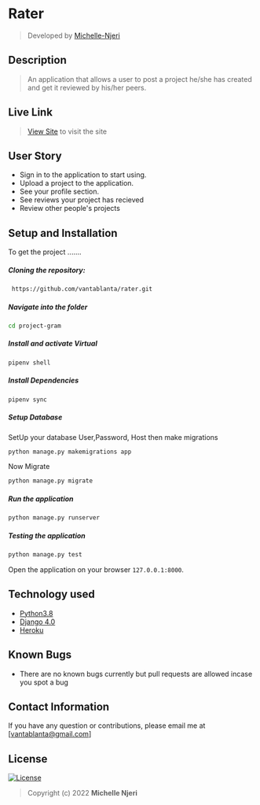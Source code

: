 # Rater
>Developed by [Michelle-Njeri](https://github.com/vantablanta)  
  
## Description  
>An application that allows a user to post a project he/she has created and get it reviewed by his/her peers.

##  Live Link  
>[View Site](https://rater-mn.herokuapp.com)  to visit the site
  

## User Story  
  
* Sign in to the application to start using.
* Upload a project to the application.
* See your profile section.
* See reviews your project has recieved 
* Review other people's projects
    
## Setup and Installation  
To get the project .......  
  
##### Cloning the repository:  
```bash 
 https://github.com/vantablanta/rater.git
```
##### Navigate into the folder
 ```bash 
cd project-gram
```
##### Install and activate Virtual  
 ```bash 
pipenv shell 
```  
##### Install Dependencies  
 ```bash 
 pipenv sync
```  
##### Setup Database  
  SetUp your database User,Password, Host then make migrations 
 ```bash 
python manage.py makemigrations app
 ``` 
 Now Migrate  
 ```bash 
 python manage.py migrate 
```
##### Run the application  
 ```bash 
 python manage.py runserver 
``` 
##### Testing the application  
 ```bash 
 python manage.py test 
```
Open the application on your browser `127.0.0.1:8000`.  
  
## Technology used  
  
* [Python3.8](https://www.python.org/)  
* [Django 4.0](https://docs.djangoproject.com/en/2.2/)  
* [Heroku](https://heroku.com)  
  
  
## Known Bugs  
* There are no known bugs currently but pull requests are allowed incase you spot a bug  
  
## Contact Information   
If you have any question or contributions, please email me at [vantablanta@gmail.com]  
  
## License 

[![License](https://img.shields.io/packagist/l/loopline-systems/closeio-api-wrapper.svg)](https://github.com/vantablanta/rater/blob/master/LICENSE)  
>Copyright (c) 2022 **Michelle Njeri**